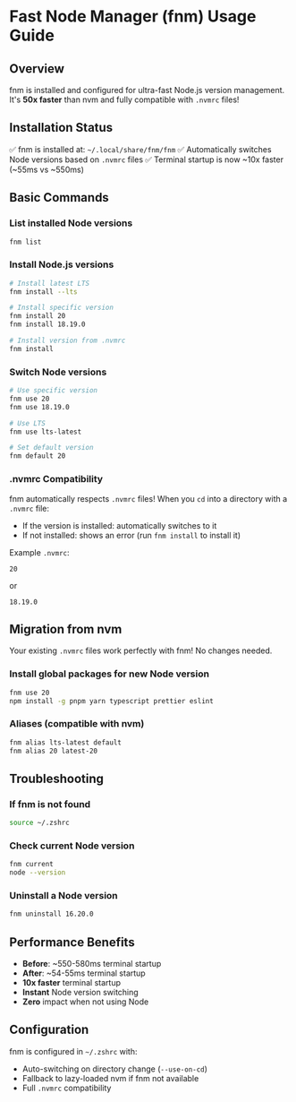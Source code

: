 # Fast Node Manager (fnm) Usage Guide

## Overview
fnm is installed and configured for ultra-fast Node.js version management. It's **50x faster** than nvm and fully compatible with `.nvmrc` files!

## Installation Status
✅ fnm is installed at: `~/.local/share/fnm/fnm`
✅ Automatically switches Node versions based on `.nvmrc` files
✅ Terminal startup is now ~10x faster (~55ms vs ~550ms)

## Basic Commands

### List installed Node versions
```bash
fnm list
```

### Install Node.js versions
```bash
# Install latest LTS
fnm install --lts

# Install specific version
fnm install 20
fnm install 18.19.0

# Install version from .nvmrc
fnm install
```

### Switch Node versions
```bash
# Use specific version
fnm use 20
fnm use 18.19.0

# Use LTS
fnm use lts-latest

# Set default version
fnm default 20
```

### .nvmrc Compatibility
fnm automatically respects `.nvmrc` files! When you `cd` into a directory with a `.nvmrc` file:
- If the version is installed: automatically switches to it
- If not installed: shows an error (run `fnm install` to install it)

Example `.nvmrc`:
```
20
```
or
```
18.19.0
```

## Migration from nvm

Your existing `.nvmrc` files work perfectly with fnm! No changes needed.

### Install global packages for new Node version
```bash
fnm use 20
npm install -g pnpm yarn typescript prettier eslint
```

### Aliases (compatible with nvm)
```bash
fnm alias lts-latest default
fnm alias 20 latest-20
```

## Troubleshooting

### If fnm is not found
```bash
source ~/.zshrc
```

### Check current Node version
```bash
fnm current
node --version
```

### Uninstall a Node version
```bash
fnm uninstall 16.20.0
```

## Performance Benefits
- **Before**: ~550-580ms terminal startup
- **After**: ~54-55ms terminal startup
- **10x faster** terminal startup
- **Instant** Node version switching
- **Zero** impact when not using Node

## Configuration
fnm is configured in `~/.zshrc` with:
- Auto-switching on directory change (`--use-on-cd`)
- Fallback to lazy-loaded nvm if fnm not available
- Full `.nvmrc` compatibility